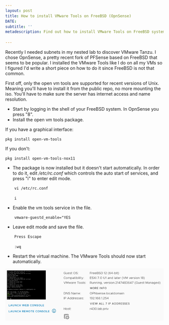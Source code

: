 ```yaml
---
layout: post
title: How to install VMware Tools on FreeBSD (OpnSense)
DATE: 
subtitle: ''
metadescription: Find out how to install VMware Tools on FreeBSD systems like OpnSense.

---
```

Recently I needed subnets in my nested lab to discover VMware Tanzu. I chose OpnSense, a pretty recent fork of PFSense based on FreeBSD that seems to be popular. I installed the VMware Tools like I do on all my VMs so I figured I'd write a short piece on how to do it since FreeBSD is not that common.

First off, only the open vm tools are supported for recent versions of Unix. Meaning you'll have to install it from the public repo, no more mounting the iso. You'll have to make sure the server has internet access and name resolution.

* Start by logging in the shell of your FreeBSD system. In OpnSense you press "8".
* Install the open vm tools package.

If you have a graphical interface:

    pkg install open-vm-tools

If you don't:

    pkg install open-vm-tools-nox11 

* The package is now installed but it doesn't start automatically. In order to do it, edit _/etc/rc.conf_ which controls the auto start of services, and press "i" to enter edit mode.
```
    vi /etc/rc.conf
    
    i
```
* Enable the vm tools service in the file.
```
    vmware-guestd_enable="YES
```
* Leave edit mode and save the file.
```
    Press Escape
    
    :wq
```
* Restart the virtual machine. The VMware Tools should now start automatically.

![](/img/freebsdtools.png)
